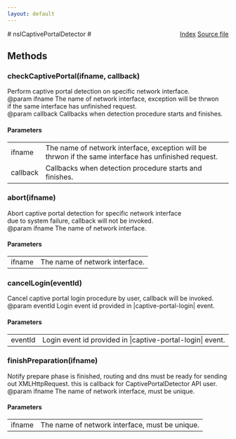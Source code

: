 ```yaml
---
layout: default
---
```

<div class='links' style='float:right'><a href="../index.html">Index</a>
<a href="http://dxr.mozilla.org/mozilla-central/source/toolkit/components/captivedetect/nsICaptivePortalDetector.idl">Source file</a>
</div>
# nsICaptivePortalDetector #

## Methods ##

### checkCaptivePortal(ifname, callback) ###
  
Perform captive portal detection on specific network interface.  
@param ifname The name of network interface, exception will be thrwon  
              if the same interface has unfinished request.  
@param callback Callbacks when detection procedure starts and finishes.  
  

#### Parameters ####

<table>

<tr>
<td>ifname</td>
<td>The name of network interface, exception will be thrwon  
              if the same interface has unfinished request.  
</td>
</tr>

<tr>
<td>callback</td>
<td>Callbacks when detection procedure starts and finishes.  
</td>
</tr>

</table>

### abort(ifname) ###
  
Abort captive portal detection for specific network interface  
due to system failure, callback will not be invoked.  
@param ifname The name of network interface.  
  

#### Parameters ####

<table>

<tr>
<td>ifname</td>
<td>The name of network interface.  
</td>
</tr>

</table>

### cancelLogin(eventId) ###
  
Cancel captive portal login procedure by user, callback will be invoked.  
@param eventId Login event id provided in |captive-portal-login| event.  
  

#### Parameters ####

<table>

<tr>
<td>eventId</td>
<td>Login event id provided in |captive-portal-login| event.  
</td>
</tr>

</table>

### finishPreparation(ifname) ###
  
Notify prepare phase is finished, routing and dns must be ready for sending  
out XMLHttpRequest. this is callback for CaptivePortalDetector API user.  
@param ifname The name of network interface, must be unique.  
  

#### Parameters ####

<table>

<tr>
<td>ifname</td>
<td>The name of network interface, must be unique.  
</td>
</tr>

</table>
